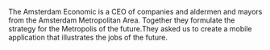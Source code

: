 The Amsterdam Economic is a CEO of companies and aldermen and mayors from the Amsterdam Metropolitan Area.
Together they formulate the strategy for the Metropolis of the future.They asked us to create a mobile
application that illustrates the jobs of the future.
